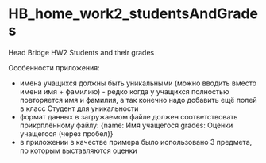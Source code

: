 # HB_home_work2_studentsAndGrades
Head Bridge HW2 Students and their grades

Особенности приложения:
- имена учащихся должны быть уникальными (можно вводить вместо имени имя + фамилию) - редко когда у учащихся полностью повторяется имя и фамилия, а так конечно надо добавить ещё полей в класс Студент для уникальности
- формат данных в загружаемом файле должен соответствовать прикрплённому файлу:
  {name:
  Имя учащегося
  grades:
  Оценки учащегося (через пробел)}
- в приложении в качестве примера было использовано 3 предмета, по которым выставляются оценки
